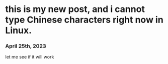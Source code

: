 # this is my new post, and i cannot type Chinese characters right now in Linux.
### April 25th, 2023

let me see if it will work
